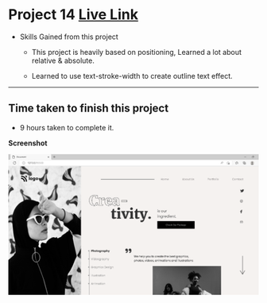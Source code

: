 # Project 14  [Live Link](https://full-stack-js-project-14.vercel.app)

- Skills Gained from this project

  - This project is heavily based on positioning, Learned a lot about relative & absolute.

  - Learned to use text-stroke-width to create outline text effect.

---

## Time taken to finish this project

- 9 hours taken to complete it.

**Screenshot**

![creativity](/screenshot/creativity.png)
